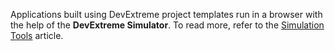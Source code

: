 Applications built using DevExtreme project templates run in a browser with the help of the **DevExtreme Simulator**. To read more, refer to the [Simulation Tools](/concepts/50%20VS%20Integration/2%20Simulation%20Tools '/Documentation/Guide/VS_Integration/Simulation_Tools/') article.
